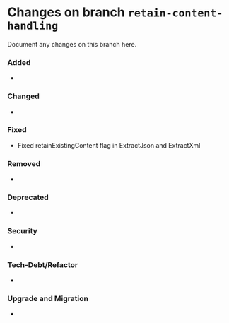 # Changes on branch `retain-content-handling`
Document any changes on this branch here.
### Added
- 

### Changed
- 

### Fixed
- Fixed retainExistingContent flag in ExtractJson and ExtractXml

### Removed
- 

### Deprecated
- 

### Security
- 

### Tech-Debt/Refactor
- 

### Upgrade and Migration
- 
